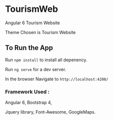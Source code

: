 # TourismWeb
Angular 6 Tourism Website

Theme Chosen is Tourism Website

## To Run the App

Run `npm install` to install all depenency.

Run `ng serve` for a dev server.

In the browser Navigate to `http://localhost:4200/`

### Framework Used :
Angular 6,
Bootstrap 4,

Jquery library,
Font-Awesome,
GoogleMaps.

